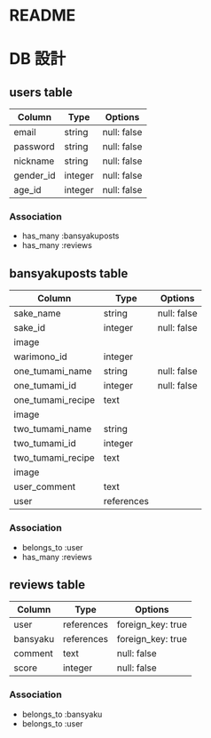 # README
# DB 設計

## users table

| Column             | Type                | Options                 |
|--------------------|---------------------|-------------------------|
| email              | string              | null: false             |
| password           | string              | null: false             |
| nickname           | string              | null: false             |
| gender_id          | integer             | null: false             |
| age_id             | integer             | null: false             |

### Association

* has_many :bansyakuposts
* has_many :reviews

## bansyakuposts table

| Column                              | Type       | Options           |
|-------------------------------------|------------|-------------------|
| sake_name                           | string     | null: false       |
| sake_id                             | integer    | null: false       |
| image                               |            |                   |
| warimono_id                         | integer    |                   |
| one_tumami_name                     | string     | null: false       |
| one_tumami_id                       | integer    | null: false       |
| one_tumami_recipe                   | text       |                   |
| image                               |            |                   |
| two_tumami_name                     | string     |                   |
| two_tumami_id                       | integer    |                   |
| two_tumami_recipe                   | text       |                   |
| image                               |            |                   |
| user_comment                        | text       |                   |
| user                                | references |                   |

### Association

- belongs_to :user
- has_many :reviews

## reviews table

| Column      | Type       | Options           |
|-------------|------------|-------------------|
| user        | references | foreign_key: true |
| bansyaku    | references | foreign_key: true |
| comment     | text       | null: false       |
| score       | integer    | null: false       |

### Association

- belongs_to :bansyaku
- belongs_to :user